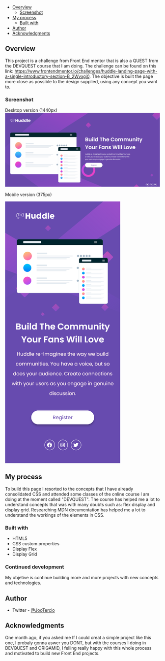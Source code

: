 - [Overview](#overview)
  - [Screenshot](#screenshot)
- [My process](#my-process)
  - [Built with](#built-with)
- [Author](#author)
- [Acknowledgments](#acknowledgments)

## Overview

This project is a challenge from Front End mentor that is also a QUEST from the DEVQUEST course that I am doing. The challenge can be found on this link: https://www.frontendmentor.io/challenges/huddle-landing-page-with-a-single-introductory-section-B_2Wvxgi0. The objective is built the page more close as possible to the design supplied, using any concept you want to.

### Screenshot

Desktop version (1440px)
![screen-gif](./src/images/screenshot.gif)

Mobile version (375px)

![](./src/images/Screenshot.png)

## My process

To build this page I resorted to the concepts that I have already consolidated CSS and attended some classes of the online course I am doing at the moment called "DEVQUEST". The course has helped me a lot to understand concepts that was with many doubts such as: flex display and display grid. Researching MDN documentation has helped me a lot to understand the workings of the elements in CSS.

### Built with

- HTML5
- CSS custom properties
- Display Flex
- Display Grid

### Continued development

My objetive is continue building more and more projects with new concepts and technologies.

## Author

- Twitter - [@JooTercio](https://twitter.com/JooTercio)

## Acknowledgments

One month ago, if you asked me If I could creat a simple project like this one, I probaly gonna aswer you DONT, but with the courses I doing in DEVQUEST and ORIGAMID, I felling really happy with this whole process and motivated to build new Front End projects.
